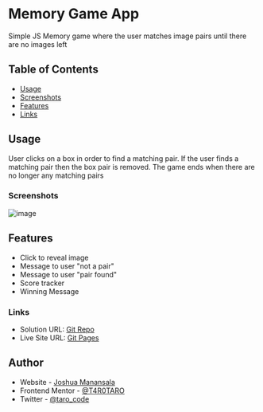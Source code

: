# Memory Game App 

Simple JS Memory game where the user matches image pairs until there are no images left

## Table of Contents
   - [Usage](#usage)
   - [Screenshots](#screenshots)
   - [Features](#features)
   - [Links](#links)

## Usage
User clicks on a box in order to find a matching pair. If the user finds a matching pair then the box pair is removed. The game ends when there are no longer any matching pairs

### Screenshots
  ![image](https://user-images.githubusercontent.com/76195521/223290150-70d178e4-450f-4418-aaa2-975e9575c7c9.png)

## Features
- Click to reveal image
- Message to user "not a pair"
- Message to user "pair found"
- Score tracker 
- Winning Message 


### Links

- Solution URL: [Git Repo](https://github.com/T4R0TARO/matchingGame)
- Live Site URL: [Git Pages](https://t4r0taro.github.io/matchingGame/)

## Author

- Website - [Joshua Manansala](https://github.com/T4R0TARO)
- Frontend Mentor - [@T4R0TARO](https://www.frontendmentor.io/profile/T4R0TARO)
- Twitter - [@taro_code](https://twitter.com/taro_code)

